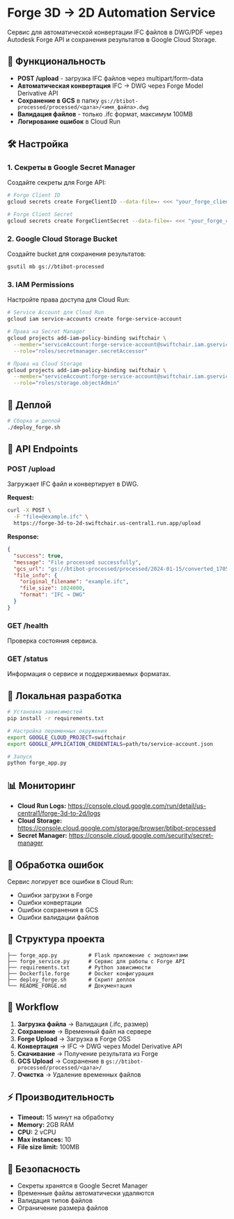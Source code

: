 # Forge 3D → 2D Automation Service

Сервис для автоматической конвертации IFC файлов в DWG/PDF через Autodesk Forge API и сохранения результатов в Google Cloud Storage.

## 🎯 Функциональность

- **POST /upload** - загрузка IFC файлов через multipart/form-data
- **Автоматическая конвертация** IFC → DWG через Forge Model Derivative API
- **Сохранение в GCS** в папку `gs://btibot-processed/processed/<дата>/<имя_файла>.dwg`
- **Валидация файлов** - только .ifc формат, максимум 100MB
- **Логирование ошибок** в Cloud Run

## 🛠 Настройка

### 1. Секреты в Google Secret Manager

Создайте секреты для Forge API:

```bash
# Forge Client ID
gcloud secrets create ForgeClientID --data-file=- <<< "your_forge_client_id"

# Forge Client Secret  
gcloud secrets create ForgeClientSecret --data-file=- <<< "your_forge_client_secret"
```

### 2. Google Cloud Storage Bucket

Создайте bucket для сохранения результатов:

```bash
gsutil mb gs://btibot-processed
```

### 3. IAM Permissions

Настройте права доступа для Cloud Run:

```bash
# Service Account для Cloud Run
gcloud iam service-accounts create forge-service-account

# Права на Secret Manager
gcloud projects add-iam-policy-binding swiftchair \
  --member="serviceAccount:forge-service-account@swiftchair.iam.gserviceaccount.com" \
  --role="roles/secretmanager.secretAccessor"

# Права на Cloud Storage
gcloud projects add-iam-policy-binding swiftchair \
  --member="serviceAccount:forge-service-account@swiftchair.iam.gserviceaccount.com" \
  --role="roles/storage.objectAdmin"
```

## 🚀 Деплой

```bash
# Сборка и деплой
./deploy_forge.sh
```

## 📡 API Endpoints

### POST /upload
Загружает IFC файл и конвертирует в DWG.

**Request:**
```bash
curl -X POST \
  -F "file=@example.ifc" \
  https://forge-3d-to-2d-swiftchair.us-central1.run.app/upload
```

**Response:**
```json
{
  "success": true,
  "message": "File processed successfully",
  "gcs_url": "gs://btibot-processed/processed/2024-01-15/converted_1705123456.dwg",
  "file_info": {
    "original_filename": "example.ifc",
    "file_size": 1024000,
    "format": "IFC → DWG"
  }
}
```

### GET /health
Проверка состояния сервиса.

### GET /status
Информация о сервисе и поддерживаемых форматах.

## 🔧 Локальная разработка

```bash
# Установка зависимостей
pip install -r requirements.txt

# Настройка переменных окружения
export GOOGLE_CLOUD_PROJECT=swiftchair
export GOOGLE_APPLICATION_CREDENTIALS=path/to/service-account.json

# Запуск
python forge_app.py
```

## 📊 Мониторинг

- **Cloud Run Logs:** https://console.cloud.google.com/run/detail/us-central1/forge-3d-to-2d/logs
- **Cloud Storage:** https://console.cloud.google.com/storage/browser/btibot-processed
- **Secret Manager:** https://console.cloud.google.com/security/secret-manager

## 🚨 Обработка ошибок

Сервис логирует все ошибки в Cloud Run:
- Ошибки загрузки в Forge
- Ошибки конвертации
- Ошибки сохранения в GCS
- Ошибки валидации файлов

## 📁 Структура проекта

```
├── forge_app.py          # Flask приложение с эндпоинтами
├── forge_service.py      # Сервис для работы с Forge API
├── requirements.txt      # Python зависимости
├── Dockerfile.forge      # Docker конфигурация
├── deploy_forge.sh       # Скрипт деплоя
└── README_FORGE.md       # Документация
```

## 🔄 Workflow

1. **Загрузка файла** → Валидация (.ifc, размер)
2. **Сохранение** → Временный файл на сервере
3. **Forge Upload** → Загрузка в Forge OSS
4. **Конвертация** → IFC → DWG через Model Derivative API
5. **Скачивание** → Получение результата из Forge
6. **GCS Upload** → Сохранение в `gs://btibot-processed/processed/<дата>/`
7. **Очистка** → Удаление временных файлов

## ⚡ Производительность

- **Timeout:** 15 минут на обработку
- **Memory:** 2GB RAM
- **CPU:** 2 vCPU
- **Max instances:** 10
- **File size limit:** 100MB

## 🔐 Безопасность

- Секреты хранятся в Google Secret Manager
- Временные файлы автоматически удаляются
- Валидация типов файлов
- Ограничение размера файлов

